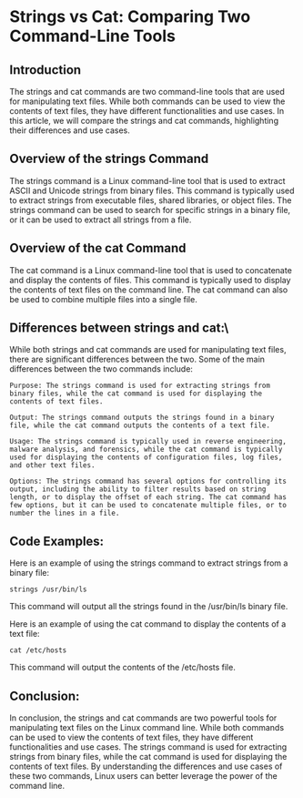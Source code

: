 # Strings vs Cat: Comparing Two Command-Line Tools

## Introduction

The strings and cat commands are two command-line tools that are used for manipulating text files. While both commands can be used to view the contents of text files, they have different functionalities and use cases. In this article, we will compare the strings and cat commands, highlighting their differences and use cases.

## Overview of the strings Command

The strings command is a Linux command-line tool that is used to extract ASCII and Unicode strings from binary files. This command is typically used to extract strings from executable files, shared libraries, or object files. The strings command can be used to search for specific strings in a binary file, or it can be used to extract all strings from a file.

## Overview of the cat Command

The cat command is a Linux command-line tool that is used to concatenate and display the contents of files. This command is typically used to display the contents of text files on the command line. The cat command can also be used to combine multiple files into a single file.

## Differences between strings and cat:\

While both strings and cat commands are used for manipulating text files, there are significant differences between the two. Some of the main differences between the two commands include:

    Purpose: The strings command is used for extracting strings from binary files, while the cat command is used for displaying the contents of text files.

    Output: The strings command outputs the strings found in a binary file, while the cat command outputs the contents of a text file.

    Usage: The strings command is typically used in reverse engineering, malware analysis, and forensics, while the cat command is typically used for displaying the contents of configuration files, log files, and other text files.

    Options: The strings command has several options for controlling its output, including the ability to filter results based on string length, or to display the offset of each string. The cat command has few options, but it can be used to concatenate multiple files, or to number the lines in a file.

## Code Examples:

Here is an example of using the strings command to extract strings from a binary file:

```strings /usr/bin/ls```

This command will output all the strings found in the /usr/bin/ls binary file.

Here is an example of using the cat command to display the contents of a text file:

```cat /etc/hosts```

This command will output the contents of the /etc/hosts file.

## Conclusion:

In conclusion, the strings and cat commands are two powerful tools for manipulating text files on the Linux command line. While both commands can be used to view the contents of text files, they have different functionalities and use cases. The strings command is used for extracting strings from binary files, while the cat command is used for displaying the contents of text files. By understanding the differences and use cases of these two commands, Linux users can better leverage the power of the command line.